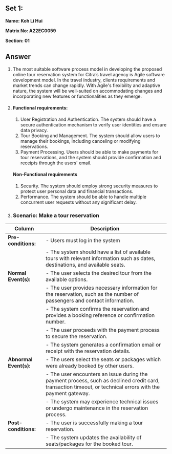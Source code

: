 ## Set 1:

**Name: Koh Li Hui**

**Matrix No: A22EC0059**

**Section: 01**

## Answer
1. The most suitable software process model in developing the proposed online tour reservation system for Citra’s travel agency is Agile software development model. In the travel industry, clients requirements and market trends can change rapidly. With Agile's flexibility and adaptive nature, the system will be well-suited on accommodating changes and incorporating new features or functionalities as they emerge.

2. #### Functional requirements:
   1.  User Registration and Authentication. The system should have a secure authentication mechanism to verify user identities and ensure data privacy.
   2.  Tour Booking and Management. The system should allow users to manage their bookings, including canceling or modifying reservations.
   3.  Payment Processing. Users should be able to make payments for tour reservations, and the system should provide confirmation and receipts through the users' email.
   #### Non-Functional requirements
   1. Security. The system should employ strong security measures to protect user personal data and financial transactions.
   2. Performance. The system should be able to handle multiple concurrent user requests without any significant delay.

3. ### Scenario: Make a tour reservation
| Column | Description |
|-----------------------------|----------------------------------|
| **Pre-conditions:**         |- Users must log in the system |
|                             |- The system should have a list of available tours with relevant information such as dates, destinations, and available seats.  |
| **Normal Event(s):**        |-  The user selects the desired tour from the available options. |
|                             |- The user provides necessary information for the reservation, such as the number of passengers and contact information. |
|                             |- The system confirms the reservation and provides a booking reference or confirmation number. |
|                             |- The user proceeds with the payment process to secure the reservation.  |
|                             |- The system generates a confirmation email or receipt with the reservation details. |
| **Abnormal Event(s):**      |- The users select the seats or packages which were already booked by other users. |
|                             |- The user encounters an issue during the payment process, such as declined credit card, transaction timeout, or technical errors with the payment gateway. |
|                             |- The system may experience technical issues or undergo maintenance in the reservation process.  |
| **Post-conditions:**        |- The user is successfully making a tour reservation. |
|                             |- The system updates the availability of seats/packages for the booked tour. |
